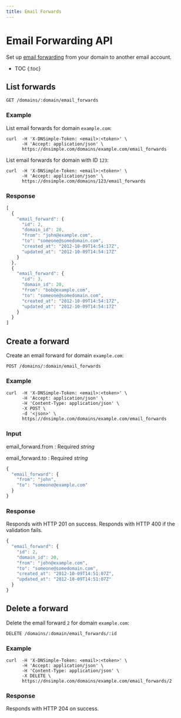 ```yaml
---
title: Email Forwards
---
```


# Email Forwarding API

Set up [email forwarding](http://support.dnsimple.com/questions/22536-How-do-I-set-up-email-forwarding-with-DNSimple) from your domain to another email account.

* TOC
{:toc}


## List forwards

    GET /domains/:domain/email_forwards

### Example

List email forwards for domain `example.com`:

    curl  -H 'X-DNSimple-Token: <email>:<token>' \
          -H 'Accept: application/json' \
          https://dnsimple.com/domains/example.com/email_forwards

List email forwards for domain with ID `123`:

    curl  -H 'X-DNSimple-Token: <email>:<token>' \
          -H 'Accept: application/json' \
          https://dnsimple.com/domains/123/email_forwards

### Response

~~~ js
[
  {
    "email_forward": {
      "id": 2,
      "domain_id": 20,
      "from": "john@example.com",
      "to": "someone@somedomain.com",
      "created_at": "2012-10-09T14:54:17Z",
      "updated_at": "2012-10-09T14:54:17Z"
    }
  },
  {
    "email_forward": {
      "id": 3,
      "domain_id": 20,
      "from": "bob@example.com",
      "to": "someone@somedomain.com",
      "created_at": "2012-10-09T14:54:17Z",
      "updated_at": "2012-10-09T14:54:17Z"
    }
  }
]
~~~


## Create a forward

Create an email forward for domain `example.com`:

    POST /domains/:domain/email_forwards

### Example

    curl  -H 'X-DNSimple-Token: <email>:<token>' \
          -H 'Accept: application/json' \
          -H 'Content-Type: application/json' \
          -X POST \
          -d '<json>' \
          https://dnsimple.com/domains/example.com/email_forwards

### Input

email_forward.from
: Required _string_

email_forward.to
: Required _string_

~~~ js
{
  "email_forward": {
    "from": "john",
    "to": "someone@example.com"
  }
}
~~~

### Response

Responds with HTTP 201 on success.
Responds with HTTP 400 if the validation fails.

~~~ js
{
  "email_forward": {
    "id": 2,
    "domain_id": 20,
    "from": "john@example.com",
    "to": "someone@somedomain.com",
    "created_at": "2012-10-09T14:51:07Z",
    "updated_at": "2012-10-09T14:51:07Z"
  }
}
~~~


## Delete a forward

Delete the email forward `2` for domain `example.com`:

    DELETE /domains/:domain/email_forwards/:id

### Example

    curl  -H 'X-DNSimple-Token: <email>:<token>' \
          -H 'Accept: application/json' \
          -H 'Content-Type: application/json' \
          -X DELETE \
          https://dnsimple.com/domains/example.com/email_forwards/2

### Response

Responds with HTTP 204 on success.
